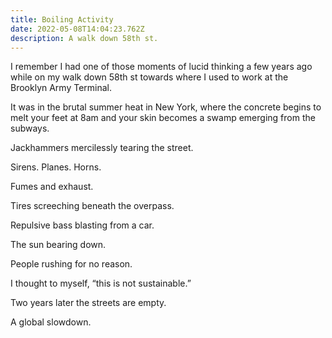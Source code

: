 ```yaml
---
title: Boiling Activity
date: 2022-05-08T14:04:23.762Z
description: A walk down 58th st.
---
```

I remember I had one of those moments of lucid thinking a few years ago while on my walk down 58th st towards where I used to work at the Brooklyn Army Terminal.

It was in the brutal summer heat in New York, where the concrete begins to melt your feet at 8am and your skin becomes a swamp emerging from the subways.

Jackhammers mercilessly tearing the street.

Sirens. Planes. Horns.

Fumes and exhaust.

Tires screeching beneath the overpass.

Repulsive bass blasting from a car.

The sun bearing down.

People rushing for no reason.

I thought to myself, “this is not sustainable.”

Two years later the streets are empty.

A global slowdown.